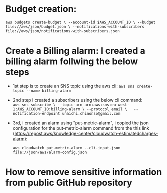 
# Budget creation:
``
 aws budgets create-budget \
    --account-id $AWS_ACCOUNT_ID \
    --budget file://aws/json/budget.json \
    --notifications-with-subscribers file://aws/json/notifications-with-subscribers.json
``



# Create a Billing alarm: I created a billing alarm follwing the below steps

- 1st step is to create an SNS topic using the aws cli: 
    ``aws sns create-topic --name billing-alarm ``

- 2nd step i created a subscribers using the below cli command:   
`aws sns subscribe \
    --topic-arn arn:aws:sns:eu-west-1:AWS_ACCOUNT_ID:billing-alarm \
    --protocol email \  
    --notification-endpoint unaichi.chinonso@gmail.com 
    `

- 3rd, i created an alarm using "put-metric-alarm", i copied the json configuration for the put-metric-alarm command from the this link (https://repost.aws/knowledge-center/cloudwatch-estimatedcharges-alarm):

    `aws cloudwatch put-metric-alarm --cli-input-json file://json/aws/alarm-config.json`

# How to remove sensitive information from public GitHub repository
